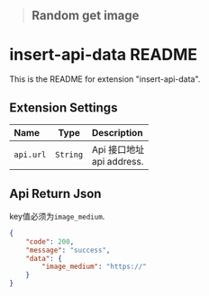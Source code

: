 >## Random get image

# insert-api-data README

This is the README for extension "insert-api-data". 


## Extension Settings

| Name                      |      Type       | Description                                                                                 |
| :------------------------ | :-------------: | :------------------------------------------------------------------------------------------ |
| `api.url`                 |    `String`     | Api 接口地址 <br> api address.                                                    |


## Api Return Json

key值必须为`image_medium`.
```json
{
    "code": 200,
    "message": "success",
    "data": {
        "image_medium": "https://"
    }
}
```